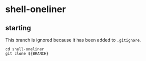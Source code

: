 # shell-oneliner

## starting
This branch is ignored because it has been added to `.gitignore`.
```
cd shell-oneliner
git clone ${BRANCH}
```